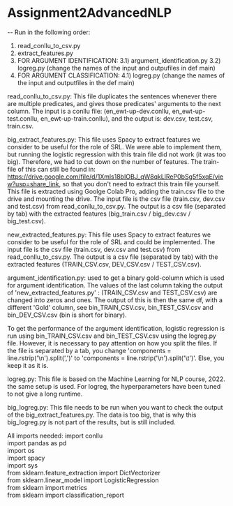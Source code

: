 # Assignment2AdvancedNLP
--
Run in the following order:
1) read_conllu_to_csv.py
2) extract_features.py
3) FOR ARGUMENT IDENTIFICATION:
3.1) argument_identification.py
3.2) logreg.py (change the names of the input and outpufiles in def main)
4) FOR ARGUMENT CLASSIFICATION:
4.1) logreg.py (change the names of the input and outputfiles in the def main)

read_conllu_to_csv.py:
This file duplicates the sentences whenever there are multiple predicates, and gives those predicates' arguments to the next column. 
The input is a conllu file: (en_ewt-up-dev.conllu, en_ewt-up-test.conllu, en_ewt-up-train.conllu), and the output is: dev.csv, test.csv, train.csv.   

big_extract_features.py:  This file uses Spacy to extract features we consider to be useful for the role of SRL. We were able to implement them, but running the logistic regression with this train file did not work (it was too big). Therefore, we had to cut down on the number of features. The train-file of this can still be found in: https://drive.google.com/file/d/1Xmls18bIOBJ_qW8qkLlReP0bSg5f5xqE/view?usp=share_link, so that you don't need to extract this train file yourself. This file is extracted using Goolge Colab Pro, adding the train.csv file to the drive and mounting the drive. 
The input file is the csv file (train.csv, dev.csv and test.csv) from read_conllu_to_csv.py. The output is a csv file (separated by tab) with the extracted features (big_train.csv / big_dev.csv / big_test.csv).

new_extracted_features.py: This file uses Spacy to extract features we consider to be useful for the role of SRL and could be implemented. The input file is the csv file (train.csv, dev.csv and test.csv) from read_conllu_to_csv.py. The output is a csv file (separated by tab) with the extracted features (TRAIN_CSV.csv, DEV_CSV.csv / TEST_CSV.csv).

argument_identification.py:
used to get a binary gold-column which is used for argument identification. The values of the last column taking the output of 'new_extracted_features.py' : (TRAIN_CSV.csv and TEST_CSV.csv) are changed into zeros and ones. The output of this is then the same df, with a different 'Gold' column, see bin_TRAIN_CSV.csv, bin_TEST_CSV.csv and bin_DEV_CSV.csv (bin is short for binary). 

To get the performance of the argument identification, logistic regression is run using bin_TRAIN_CSV.csv and bin_TEST_CSV.csv using the logreg.py file. However, it is necessary to pay attention on how you split the files. If the file is separated by a tab, you change 
'components = line.rstrip('\n').split(',')' to 'components = line.rstrip('\n').split('\t')'. Else, you keep it as it is. 
 
logreg.py:
This file is based on the Machine Learning for NLP course, 2022. the same setup is used. For logreg, the hyperparameters have been tuned to not give a long runtime. 

big_logreg.py:
This file needs to be run when you want to check the output of the big_extract_features.py. The data is too big, that is why this big_logreg.py is not part of the results,  but is still included. 


All imports needed:
import conllu  
import pandas as pd  
import os  
import spacy  
import sys  
from sklearn.feature_extraction import DictVectorizer  
from sklearn.linear_model import LogisticRegression  
from sklearn import metrics  
from sklearn import classification_report
